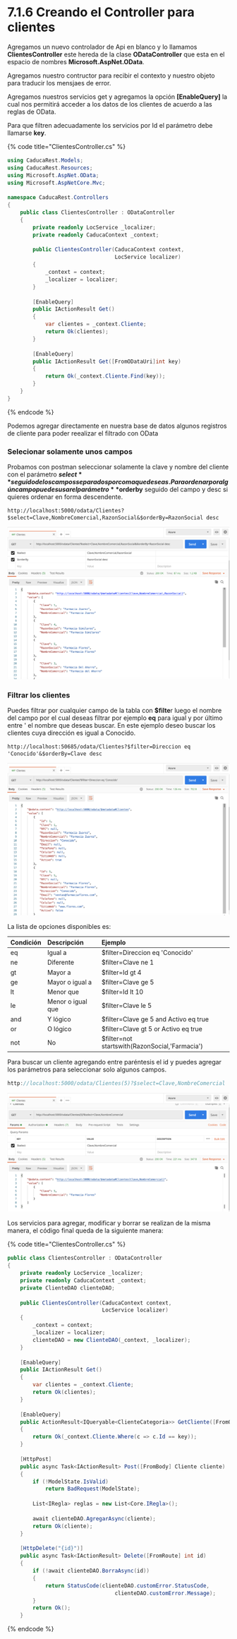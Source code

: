 # 7.1.6 Creando el Controller para clientes

Agregamos un nuevo controlador de Api en blanco y lo llamamos **ClientesController** este hereda de la clase **ODataController** que esta en el espacio de nombres **Microsoft.AspNet.OData**.

Agregamos nuestro contructor para recibir el contexto y nuestro objeto para traducir los mensjaes de error.

Agregamos nuestros servicios get y agregamos la opción **\[EnableQuery\]** la cual nos permitirá acceder a los datos de los clientes de acuerdo a las reglas de OData.

Para que filtren adecuadamente los servicios por Id el parámetro debe llamarse **key**.

{% code title="ClientesController.cs" %}
```csharp
using CaducaRest.Models;
using CaducaRest.Resources;
using Microsoft.AspNet.OData;
using Microsoft.AspNetCore.Mvc;

namespace CaducaRest.Controllers
{
    public class ClientesController : ODataController
    {
        private readonly LocService _localizer;
        private readonly CaducaContext _context;

        public ClientesController(CaducaContext context, 
                                  LocService localizer)
        {
            _context = context;
            _localizer = localizer;  
        }

        [EnableQuery]
        public IActionResult Get()
        {
            var clientes = _context.Cliente;
            return Ok(clientes);
        }

        [EnableQuery]
        public IActionResult Get([FromODataUri]int key)
        {
            return Ok(_context.Cliente.Find(key));
        }
    }
}
```
{% endcode %}

Podemos agregar directamente en nuestra base de datos algunos registros de cliente para poder reealizar el filtrado con OData

### Selecionar solamente unos campos

Probamos con postman seleccionar solamente la clave y nombre del cliente con el parámetro **$select** seguido de los campos separados por coma que deseas. Para ordenar por algún campo puedes usar el parámetro **$orderby** seguido del campo y desc si quieres ordenar en forma descendente.

```http
http://localhost:5000/odata/Clientes?$select=Clave,NombreComercial,RazonSocial&$orderBy=RazonSocial desc
```

![](../.gitbook/assets/image%20%28523%29.png)

### Filtrar los clientes

Puedes filtrar por cualquier campo de la tabla con **$filte**r luego el nombre del campo por el cual deseas filtrar por ejemplo **eq** para igual y por último entre ' el nombre que deseas buscar. En este ejemplo deseo buscar los clientes cuya dirección es igual a Conocido.

```http
http://localhost:50685/odata/Clientes?$filter=Direccion eq 'Conocido'&$orderBy=Clave desc
```

![](../.gitbook/assets/image%20%28520%29.png)

La lista de opciones disponibles es:

| Condición | Descripción | Ejemplo |
| :--- | :--- | :--- |
| eq | Igual a  | $filter=Direccion eq 'Conocido' |
| ne | Diferente | $filter=Clave ne 1 |
| gt | Mayor a | $filter=Id gt 4 |
| ge | Mayor o igual a | $filter=Clave ge 5 |
| lt | Menor que | $filter=Id lt 10 |
| le | Menor o igual que | $filter=Clave le 5 |
| and | Y lógico | $filter=Clave ge 5 and Activo eq true |
| or | O lógico | $filter=Clave gt 5 or Activo eq true |
| not | No | $filter=not startswith\(RazonSocial,'Farmacia'\) |

Para buscar un cliente agregando entre paréntesis el id y puedes agregar los parámetros para seleccionar solo algunos campos.

```csharp
http://localhost:5000/odata/Clientes(5)?$select=Clave,NombreComercial
```

![](../.gitbook/assets/image%20%28522%29.png)

Los servicios para agregar, modificar y borrar se realizan de la misma manera, el código final queda de la siguiente manera:

{% code title="ClientesController.cs" %}
```csharp
public class ClientesController : ODataController
{
    private readonly LocService _localizer;
    private readonly CaducaContext _context;
    private ClienteDAO clienteDAO;

    public ClientesController(CaducaContext context, 
                              LocService localizer)
    {
        _context = context;
        _localizer = localizer;
        clienteDAO = new ClienteDAO(_context, _localizer);
    }

    [EnableQuery]
    public IActionResult Get()
    {
        var clientes = _context.Cliente;
        return Ok(clientes);
    }

    [EnableQuery]
    public ActionResult<IQueryable<ClienteCategoria>> GetCliente([FromODataUri] int key)
    {
        return Ok(_context.Cliente.Where(c => c.Id == key));
    }
    
    [HttpPost]
    public async Task<IActionResult> Post([FromBody] Cliente cliente)
    {
        if (!ModelState.IsValid)
            return BadRequest(ModelState);

        List<IRegla> reglas = new List<Core.IRegla>();
            
        await clienteDAO.AgregarAsync(cliente);
        return Ok(cliente);
    }

    [HttpDelete("{id}")]
    public async Task<IActionResult> Delete([FromRoute] int id)
    {
        if (!await clienteDAO.BorraAsync(id))
        {
            return StatusCode(clienteDAO.customError.StatusCode,
                                  clienteDAO.customError.Message);
        }
        return Ok();
    }
```
{% endcode %}

